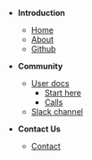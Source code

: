 
- **Introduction**
    - [Home](/#)
    - [About](/About%20Rapid%20Response.md)
    - [Github](https://github.com/Rapid-Response/rapid-response-docs)

- **Community**
  - [User docs](/Docs/User%20Docs.md)
    - [Start here](/Docs/Start%20Here.md)
    - [Calls]()
  - [Slack channel](https://github.com)
  
- **Contact Us**
  - [Contact](/Contact%20Us.md)